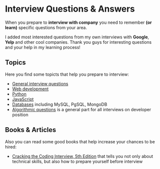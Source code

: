 Interview Questions & Answers
=========


When you prepare to **interview with company** you need to remember **(or learn)** specific questions from your area.

I added most interested questions from my own interviews with **Google**, **Yelp** and other cool companies. Thank you guys for interesting questions and your help in my learning process!

Topics
---------

Here you find some topicts that help you prepare to interview:
- [General interview questions](general_questions.md)
- [Web development](web_development.md)
- [Python](python.md)
- [JavaScript](javascript.md)
- [Databases](databases.md) including MySQL, PgSQL, MongoDB
- [Algorithmic questions](algorithms.md) is a general part for all interviews on developer position


Books & Articles
---------

Also you can read some good books that help increase your chances to be hired:
- [Cracking the Coding Interview, 5th Edition](https://www.google.com.ua/search?q=Cracking+the+Coding+Interview,+5th+Edition) that tells you not only about technical skills, but also how to prepare yourself before interview

